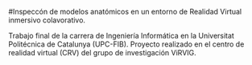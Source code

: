 #Inspeccón de modelos anatómicos en un entorno de Realidad Virtual inmersivo colavorativo.

Trabajo final de la carrera de Ingeniería Informática en la Universitat Politécnica de Catalunya (UPC-FIB). 
Proyecto realizado en el centro de realidad virtual (CRV) del grupo de investigación ViRVIG.
